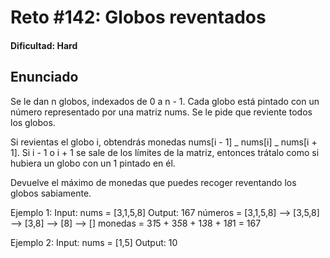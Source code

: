 # Reto #142: Globos reventados

#### Dificultad: Hard

## Enunciado

Se le dan n globos, indexados de 0 a n - 1. Cada globo está pintado con un número representado por una matriz nums. Se le pide que reviente todos los globos.

Si revientas el globo i, obtendrás monedas nums[i - 1] _ nums[i] _ nums[i + 1]. Si i - 1 o i + 1 se sale de los límites de la matriz, entonces trátalo como si hubiera un globo con un 1 pintado en él.

Devuelve el máximo de monedas que puedes recoger reventando los globos sabiamente.

Ejemplo 1:
Input: nums = [3,1,5,8]
Output: 167
números = [3,1,5,8] --> [3,5,8] --> [3,8] --> [8] --> []
monedas = 3*1*5 + 3*5*8 + 1*3*8 + 1*8*1 = 167

Ejemplo 2:
Input: nums = [1,5]
Output: 10
